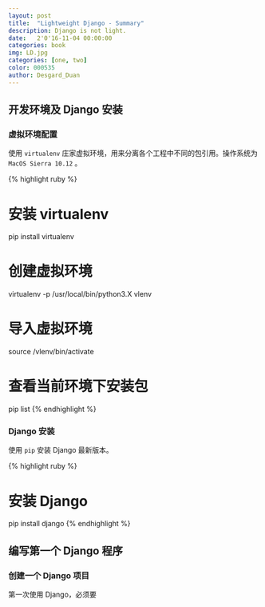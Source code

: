 ```yaml
---
layout: post
title:  "Lightweight Django - Summary"
description: Django is not light.
date:   2'0'16-11-04 00:00:00 
categories: book  
img: LD.jpg
categories: [one, two]
color: 000535 
author: Desgard_Duan
---
```


## 开发环境及 Django 安装

### 虚拟环境配置

使用 `virtualenv` 庄家虚拟环境，用来分离各个工程中不同的包引用。操作系统为 `MacOS Sierra 10.12` 。

{% highlight ruby %}
# 安装 virtualenv
pip install virtualenv
# 创建虚拟环境
virtualenv -p /usr/local/bin/python3.X vlenv
# 导入虚拟环境
source /vlenv/bin/activate
# 查看当前环境下安装包
pip list
{% endhighlight %}

### Django 安装

使用 `pip` 安装 Django 最新版本。

{% highlight ruby %}
# 安装 Django
pip install django
{% endhighlight %}

## 编写第一个 Django 程序

### 创建一个 Django 项目

第一次使用 Django，必须要






